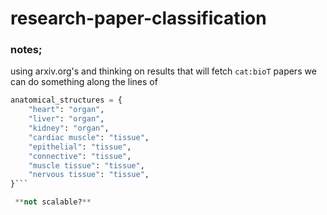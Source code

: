 # research-paper-classification

### notes;

using arxiv.org's and thinking on results that will fetch `cat:bioT` papers we can do something along the lines of 

```python
anatomical_structures = {
    "heart": "organ",
    "liver": "organ",
    "kidney": "organ",
    "cardiac muscle": "tissue",
    "epithelial": "tissue",
    "connective": "tissue",
    "muscle tissue": "tissue",
    "nervous tissue": "tissue",
}```

 **not scalable?**

 